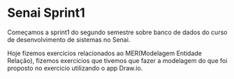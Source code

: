 # Senai Sprint1

Começamos a sprint1 do segundo semestre sobre banco de dados do curso de desenvolvimento de sistemas no Senai.

Hoje fizemos exercicios relacionados ao MER(Modelagem Entidade Relação), fizemos exercicios que tivemos que fazer a modelagem do que foi proposto no exercicio utilizando o app Draw.io.
